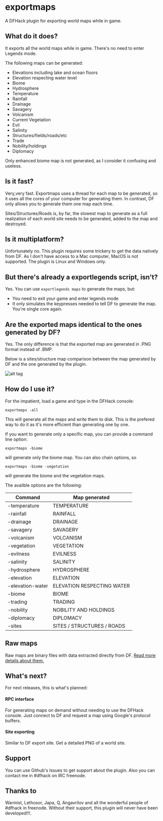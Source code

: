 # **exportmaps**
A DFHack plugin for exporting world maps while in game.

## What do it does?
It exports all the world maps while in game. There's no need to enter Legends mode.

The following maps can be generated:
* Elevations including lake and ocean floors
* Elevation respecting water level
* Biome
* Hydrosphere
* Temperature
* Rainfall
* Drainage
* Savagery
* Volcanism
* Current Vegetation
* Evil
* Salinity
* Structures/fields/roads/etc
* Trade
* Nobility/holdings
* Diplomacy

Only enhanced biome map is not generated, as I consider it confusing and useless.

## Is it fast?
Very,very fast. Exportmaps uses a thread for each map to be generated, so it uses all the cores of your computer for generating them.
In contrast, DF only allows you to generate them one map each time.

Sites/Structures/Roads is, by far, the slowest map to generate as a full realization of each world site needs to be generated, added to the map and destroyed.

## Is it multiplatform?

Unfortunately no. This plugin requires some trickery to get the data natively from DF. As I don't have access to a Mac computer, MacOS is not supported.
The plugin is Linux and Windows only.


## But there's already a exportlegends script, isn't?
Yes. You can use `exportlegends maps` to generate the maps, but:

* You need to exit your game and enter legends mode
* It only simulates the keypresses needed to tell DF to generate the map. You're single core again.

## Are the exported maps identical to the ones generated by DF?
Yes. The only difference is that the exported map are generated in .PNG format instead of .BMP. 

Below is a sites/structure map comparison between the map generated by DF and the one generated by the plugin.

![alt tag](https://github.com/ragundo/exportmaps/blob/master/docs/xites.png)

## How do I use it?
For the impatient, load a game and type in the DFHack console:

`exportmaps -all`

This will generate all the maps and write them to disk. This is the prefered way to do it as it's more efficient than generating one by one.

If you want to generate only a specific map, you can provide a command line option:

`exportmaps -biome`


will generate only the biome map. You can also chain options, so

`exportmaps -biome -vegetation`

will generate the biome and the vegetation maps.

The availble options are the following:

| Command | Map generated |
| --- | --- |
| -temperature     | TEMPERATURE |
| -rainfall        | RAINFALL |
| -drainage        | DRAINAGE |
| -savagery        | SAVAGERY |
| -volcanism       | VOLCANISM |                           
| -vegetation      | VEGETATION |
| -evilness        | EVILNESS |
| -salinity        | SALINITY |
| -hydrosphere     | HYDROSPHERE |
| -elevation       | ELEVATION |
| -elevation-water | ELEVATION RESPECTING WATER |
| -biome           | BIOME |
| -trading         | TRADING |                  
| -nobility        | NOBILITY AND HOLDINGS |
| -diplomacy       | DIPLOMACY |                                
| -sites           | SITES / STRUCTURES / ROADS |

## Raw maps
Raw maps are binary files with data extracted directly from DF.
[Read more details about them.](https://github.com/ragundo/exportmaps/dock/raw_maps.md)


## What's next?
For next releases, this is what's planned:

#### RPC interface
For generating maps on demand without needing to use the DFHack console. Just connect to DF and request a map using Google's protocol buffers.

#### Site exporting
Similar to DF export site. Get a detailed PNG of a world site.

## Support
You can use Github's Issues to get support about the plugin. Also you can contact me in #dfhack on IRC freenode.

## Thanks to
Warmist, Lethosor, Japa, Q, Angavrilov and all the wonderful people of #dfhack in freenode.
Without their support, this plugin will never have been developed!!!.

